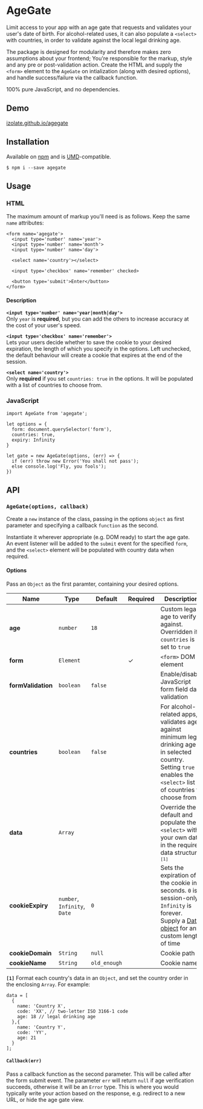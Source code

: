 # AgeGate
Limit access to your app with an age gate that requests and validates your user's date of birth. For alcohol-related uses, it can also populate a `<select>` with countries, in order to validate against the local legal drinking age.

The package is designed for modularity and therefore makes zero assumptions about your frontend; You're responsible for the markup, style and any pre or post-validation action. Create the HTML and supply the `<form>` element to the `AgeGate` on intialization (along with desired options), and handle success/failure via the callback function.

100% pure JavaScript, and no dependencies.

## Demo

[izolate.github.io/agegate](https://izolate.github.io/agegate)

## Installation

Available on [npm](https://www.npmjs.com/package/agegate) and is [UMD](https://github.com/umdjs/umd)-compatible.

```
$ npm i --save agegate
```

## Usage

### HTML

The maximum amount of markup you'll need is as follows. Keep the same `name` attributes:
```
<form name='agegate'>
  <input type='number' name='year'>
  <input type='number' name='month'>
  <input type='number' name='day'>

  <select name='country'></select>

  <input type='checkbox' name='remember' checked>

  <button type='submit'>Enter</button>
</form>
```

#### Description

__`<input type='number' name='year|month|day'>`__  
Only `year` is **required**, but you can add the others to increase accuracy at the cost of your user's speed.

__`<input type='checkbox' name='remember'>`__  
Lets your users decide whether to save the cookie to your desired expiration, the length of which you specify in the options. Left unchecked, the default behaviour will create a cookie that expires at the end of the session.

__`<select name='country'>`__  
Only **required** if you set `countries: true` in the options. It will be populated with a list of countries to choose from.

### JavaScript
```
import AgeGate from 'agegate';

let options = {
  form: document.querySelector('form'),
  countries: true,
  expiry: Infinity
}

let gate = new AgeGate(options, (err) => {
  if (err) throw new Error('You shall not pass');
  else console.log('Fly, you fools');
})
```

## API

### `AgeGate(options, callback)`
Create a `new` instance of the class, passing in the options `object` as first parameter and specifying a callback `function` as the second.

Instantiate it wherever appropriate (e.g. DOM ready) to start the age gate. An event listener will be added to the `submit` event for the specified `form`, and the `<select>` element will be populated with country data when required.

#### Options

Pass an `Object` as the first paramter, containing your desired options.

Name | Type | Default | Required | Description
--- | --- | --- | --- | ---
**age** | `number` | `18` | | Custom legal age to verify against. Overridden if `countries` is set to `true`
**form** | `Element` || ✓ | `<form>` DOM element
**formValidation** | `boolean` | `false` || Enable/disable JavaScript form field date validation
**countries** | `boolean` | `false` | | For alcohol-related apps, validates age against minimum legal drinking age in selected country. Setting `true` enables the `<select>` list of countries to choose from
**data** | `Array` | | | Override the default and populate the `<select>` with your own data in the required data structure <sup>`[1]`</sup>
**cookieExpiry** | `number`, `Infinity`, `Date` | `0` | | Sets the expiration of the cookie in seconds. `0` is session-only. `Infinity` is forever. Supply a [Date object](https://developer.mozilla.org/en-US/docs/Web/JavaScript/Reference/Global_Objects/Date) for any custom length of time
**cookieDomain** | `String` | `null` | | Cookie path
**cookieName** | `String` | `old_enough` | | Cookie name

**`[1]`** Format each country's data in an `Object`, and set the country order in the enclosing `Array`. For example:

```
data = [
  {
    name: 'Country X',
    code: 'XX', // two-letter ISO 3166-1 code
    age: 18 // legal drinking age
  },{
    name: 'Country Y',
    code: 'YY',
    age: 21
  }
];
```

#### `Callback(err)`
Pass a callback function as the second parameter. This will be called after the form submit event. The parameter `err` will return `null` if age verification succeeds, otherwise it will be an `Error` type. This is where you would typically write your action based on the response, e.g. redirect to a new URL, or hide the age gate view.
